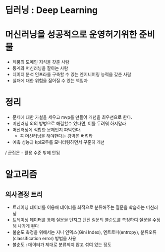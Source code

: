 # 딥러닝 : Deep Learning


# 머신러닝을 성공적으로 운영허기위한 준비물 

- 제품의 도메인 지식을 갖춘 사람
- 통계와 머신러닝을 잘아는 사람
- 데이터 분석 인프라를 구축할 수 있는 엔지니어링 능력을 갖춘 사람
- 실패에 대한 위험을 짊어질 수 있는 책임자 



# 정리 
- 문제에 대한 가설을 세우고 mvp를 만들어 개념을 최우선으로 한다.
- 머신러닝 외의 방벙으로 해결할수 있다면, 이를 두려워 하지말라
- 머신러닝에 적합한 문제인지 파악한다. 
  - 꼭 머신러닝을 해야한다는 강박은 버려라 
- 예측 성능과 kpi모두를 모니터링하면서 꾸준히 개선 

/ 군집은 - 활용 수준 밖에 안됨 

# 알고리즘 

## 의사결정 트리 

- 트레이닝 데이터를 이용해 데이터를 최적으로 분류해주는 질문을 학습하는 머신러닝
- 트레이닝 데이터를 통해 질문을 던지고 던진 질문의 불순도를 측정하여 질문을 수정해 나가게 된다
- 불순도 측정을 위해서는 지니 인덱스(Gini Index), 엔트로피(entropy), 분류오류(classification error) 방법을 사용
- 불순도 : 데이터가 제대로 분류되지 않고 섞여 있는 정도